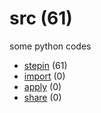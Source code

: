 # src (61)
some python codes

+ [stepin](stepin/README.md) (61)
+ [import](import/README.md) (0)
+ [apply](apply/README.md) (0)
+ [share](share/README.md) (0)
